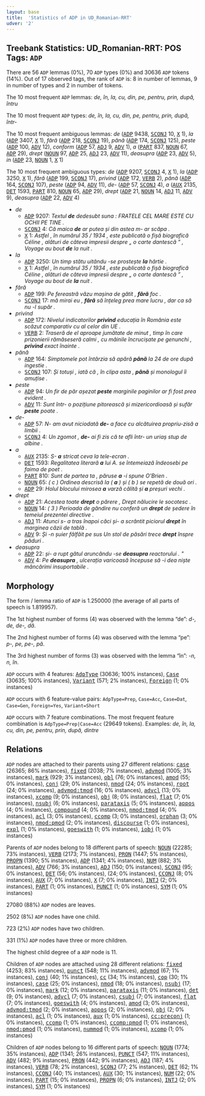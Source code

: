 ```yaml
---
layout: base
title:  'Statistics of ADP in UD_Romanian-RRT'
udver: '2'
---
```


## Treebank Statistics: UD_Romanian-RRT: POS Tags: `ADP`

There are 56 `ADP` lemmas (0%), 70 `ADP` types (0%) and 30636 `ADP` tokens (14%).
Out of 17 observed tags, the rank of `ADP` is: 8 in number of lemmas, 9 in number of types and 2 in number of tokens.

The 10 most frequent `ADP` lemmas: <em>de, în, la, cu, din, pe, pentru, prin, după, întru</em>

The 10 most frequent `ADP` types:  <em>de, în, la, cu, din, pe, pentru, prin, după, într-</em>

The 10 most frequent ambiguous lemmas: <em>de</em> (<tt><a href="ro_rrt-pos-ADP.html">ADP</a></tt> 9438, <tt><a href="ro_rrt-pos-SCONJ.html">SCONJ</a></tt> 10, <tt><a href="ro_rrt-pos-X.html">X</a></tt> 1), <em>la</em> (<tt><a href="ro_rrt-pos-ADP.html">ADP</a></tt> 3407, <tt><a href="ro_rrt-pos-X.html">X</a></tt> 1), <em>fără</em> (<tt><a href="ro_rrt-pos-ADP.html">ADP</a></tt> 218, <tt><a href="ro_rrt-pos-SCONJ.html">SCONJ</a></tt> 19), <em>până</em> (<tt><a href="ro_rrt-pos-ADP.html">ADP</a></tt> 174, <tt><a href="ro_rrt-pos-SCONJ.html">SCONJ</a></tt> 125), <em>peste</em> (<tt><a href="ro_rrt-pos-ADP.html">ADP</a></tt> 100, <tt><a href="ro_rrt-pos-ADV.html">ADV</a></tt> 12), <em>conform</em> (<tt><a href="ro_rrt-pos-ADP.html">ADP</a></tt> 57, <tt><a href="ro_rrt-pos-ADJ.html">ADJ</a></tt> 9, <tt><a href="ro_rrt-pos-ADV.html">ADV</a></tt> 1), <em>a</em> (<tt><a href="ro_rrt-pos-PART.html">PART</a></tt> 837, <tt><a href="ro_rrt-pos-NOUN.html">NOUN</a></tt> 67, <tt><a href="ro_rrt-pos-ADP.html">ADP</a></tt> 29), <em>drept</em> (<tt><a href="ro_rrt-pos-NOUN.html">NOUN</a></tt> 97, <tt><a href="ro_rrt-pos-ADP.html">ADP</a></tt> 25, <tt><a href="ro_rrt-pos-ADJ.html">ADJ</a></tt> 23, <tt><a href="ro_rrt-pos-ADV.html">ADV</a></tt> 11), <em>deasupra</em> (<tt><a href="ro_rrt-pos-ADP.html">ADP</a></tt> 23, <tt><a href="ro_rrt-pos-ADV.html">ADV</a></tt> 5), <em>in</em> (<tt><a href="ro_rrt-pos-ADP.html">ADP</a></tt> 23, <tt><a href="ro_rrt-pos-NOUN.html">NOUN</a></tt> 1, <tt><a href="ro_rrt-pos-X.html">X</a></tt> 1)

The 10 most frequent ambiguous types:  <em>de</em> (<tt><a href="ro_rrt-pos-ADP.html">ADP</a></tt> 9207, <tt><a href="ro_rrt-pos-SCONJ.html">SCONJ</a></tt> 4, <tt><a href="ro_rrt-pos-X.html">X</a></tt> 1), <em>la</em> (<tt><a href="ro_rrt-pos-ADP.html">ADP</a></tt> 3250, <tt><a href="ro_rrt-pos-X.html">X</a></tt> 1), <em>fără</em> (<tt><a href="ro_rrt-pos-ADP.html">ADP</a></tt> 199, <tt><a href="ro_rrt-pos-SCONJ.html">SCONJ</a></tt> 17), <em>privind</em> (<tt><a href="ro_rrt-pos-ADP.html">ADP</a></tt> 172, <tt><a href="ro_rrt-pos-VERB.html">VERB</a></tt> 2), <em>până</em> (<tt><a href="ro_rrt-pos-ADP.html">ADP</a></tt> 164, <tt><a href="ro_rrt-pos-SCONJ.html">SCONJ</a></tt> 107), <em>peste</em> (<tt><a href="ro_rrt-pos-ADP.html">ADP</a></tt> 94, <tt><a href="ro_rrt-pos-ADV.html">ADV</a></tt> 11), <em>de-</em> (<tt><a href="ro_rrt-pos-ADP.html">ADP</a></tt> 57, <tt><a href="ro_rrt-pos-SCONJ.html">SCONJ</a></tt> 4), <em>a</em> (<tt><a href="ro_rrt-pos-AUX.html">AUX</a></tt> 2135, <tt><a href="ro_rrt-pos-DET.html">DET</a></tt> 1593, <tt><a href="ro_rrt-pos-PART.html">PART</a></tt> 810, <tt><a href="ro_rrt-pos-NOUN.html">NOUN</a></tt> 65, <tt><a href="ro_rrt-pos-ADP.html">ADP</a></tt> 29), <em>drept</em> (<tt><a href="ro_rrt-pos-ADP.html">ADP</a></tt> 21, <tt><a href="ro_rrt-pos-NOUN.html">NOUN</a></tt> 14, <tt><a href="ro_rrt-pos-ADJ.html">ADJ</a></tt> 11, <tt><a href="ro_rrt-pos-ADV.html">ADV</a></tt> 9), <em>deasupra</em> (<tt><a href="ro_rrt-pos-ADP.html">ADP</a></tt> 22, <tt><a href="ro_rrt-pos-ADV.html">ADV</a></tt> 4)


* <em>de</em>
  * <tt><a href="ro_rrt-pos-ADP.html">ADP</a></tt> 9207: <em>Textul <b>de</b> dedesubt suna : FRATELE CEL MARE ESTE CU OCHII PE TINE .</em>
  * <tt><a href="ro_rrt-pos-SCONJ.html">SCONJ</a></tt> 4: <em>Că maica <b>de</b> ar putea și din astea m- ar scăpa .</em>
  * <tt><a href="ro_rrt-pos-X.html">X</a></tt> 1: <em>Astfel , în numărul 35 / 1934 , este publicată o fișă biografică Céline , alături de câteva impresii despre „ o carte dantescă ” , Voyage au bout <b>de</b> la nuit .</em>
* <em>la</em>
  * <tt><a href="ro_rrt-pos-ADP.html">ADP</a></tt> 3250: <em>Un timp stătu uitându -se prostește <b>la</b> hârtie .</em>
  * <tt><a href="ro_rrt-pos-X.html">X</a></tt> 1: <em>Astfel , în numărul 35 / 1934 , este publicată o fișă biografică Céline , alături de câteva impresii despre „ o carte dantescă ” , Voyage au bout de <b>la</b> nuit .</em>
* <em>fără</em>
  * <tt><a href="ro_rrt-pos-ADP.html">ADP</a></tt> 199: <em>Pe fereastră văzu mașina de gătit , <b>fără</b> foc .</em>
  * <tt><a href="ro_rrt-pos-SCONJ.html">SCONJ</a></tt> 17: <em>mă mirai eu , <b>fără</b> să înțeleg prea mare lucru , dar ca să nu -l supăr .</em>
* <em>privind</em>
  * <tt><a href="ro_rrt-pos-ADP.html">ADP</a></tt> 172: <em>Nivelul indicatorilor <b>privind</b> educația în România este scăzut comparativ cu al celor din UE .</em>
  * <tt><a href="ro_rrt-pos-VERB.html">VERB</a></tt> 2: <em>Traseră de el aproape jumătate de minut , timp în care prizonierii rămăseseră calmi , cu mâinile încrucișate pe genunchi , <b>privind</b> exact înainte .</em>
* <em>până</em>
  * <tt><a href="ro_rrt-pos-ADP.html">ADP</a></tt> 164: <em>Simptomele pot întârzia să apără <b>până</b> la 24 de ore după ingestie .</em>
  * <tt><a href="ro_rrt-pos-SCONJ.html">SCONJ</a></tt> 107: <em>Și totuși , iată că , în clipa asta , <b>până</b> și monologul îi amuțise .</em>
* <em>peste</em>
  * <tt><a href="ro_rrt-pos-ADP.html">ADP</a></tt> 94: <em>Un fir de păr așezat <b>peste</b> marginile paginilor ar fi fost prea evident .</em>
  * <tt><a href="ro_rrt-pos-ADV.html">ADV</a></tt> 11: <em>Sunt într- o pozițiune pitorească și mizericordioasă și sufăr <b>peste</b> poate .</em>
* <em>de-</em>
  * <tt><a href="ro_rrt-pos-ADP.html">ADP</a></tt> 57: <em>N- am avut niciodată <b>de-</b> a face cu alcătuirea propriu-zisă a limbii .</em>
  * <tt><a href="ro_rrt-pos-SCONJ.html">SCONJ</a></tt> 4: <em>Un zgomot , <b>de-</b> ai fi zis că te afli într- un uriaș stup de albine .</em>
* <em>a</em>
  * <tt><a href="ro_rrt-pos-AUX.html">AUX</a></tt> 2135: <em>S- <b>a</b> stricat ceva la tele-ecran .</em>
  * <tt><a href="ro_rrt-pos-DET.html">DET</a></tt> 1593: <em>Regalitatea literară <b>a</b> lui A. se întemeiază îndeosebi pe faima de poet .</em>
  * <tt><a href="ro_rrt-pos-PART.html">PART</a></tt> 810: <em>Sunt de partea ta , păruse <b>a</b> -i spune O'Brien .</em>
  * <tt><a href="ro_rrt-pos-NOUN.html">NOUN</a></tt> 65: <em>( c ) Ordinea descrisă la ( <b>a</b> ) și ( b ) se repetă de două ori .</em>
  * <tt><a href="ro_rrt-pos-ADP.html">ADP</a></tt> 29: <em>Holul blocului mirosea <b>a</b> varză călită și <b>a</b> preșuri vechi .</em>
* <em>drept</em>
  * <tt><a href="ro_rrt-pos-ADP.html">ADP</a></tt> 21: <em>Acestea toate <b>drept</b> o părere , Drept nălucire le socotesc .</em>
  * <tt><a href="ro_rrt-pos-NOUN.html">NOUN</a></tt> 14: <em>( 3 ) Perioada de gândire nu conferă un <b>drept</b> de ședere în temeiul prezentei directive .</em>
  * <tt><a href="ro_rrt-pos-ADJ.html">ADJ</a></tt> 11: <em>Atunci s- a tras înapoi căci și- a scrântit piciorul <b>drept</b> în marginea căzii de tablă .</em>
  * <tt><a href="ro_rrt-pos-ADV.html">ADV</a></tt> 9: <em>Și -n șuier fâlfâit pe sus Un stol de păsări trece <b>drept</b> înspre păduri .</em>
* <em>deasupra</em>
  * <tt><a href="ro_rrt-pos-ADP.html">ADP</a></tt> 22: <em>și- a rupt gâtul aruncându -se <b>deasupra</b> reactorului . "</em>
  * <tt><a href="ro_rrt-pos-ADV.html">ADV</a></tt> 4: <em>Pe <b>deasupra</b> , ulcerația varicoasă începuse să -i dea niște mâncărimi insuportabile .</em>

## Morphology

The form / lemma ratio of `ADP` is 1.250000 (the average of all parts of speech is 1.819957).

The 1st highest number of forms (4) was observed with the lemma “de”: <em>d-, de, de-, dă</em>.

The 2nd highest number of forms (4) was observed with the lemma “pe”: <em>p-, pe, pe-, pă</em>.

The 3rd highest number of forms (3) was observed with the lemma “în”: <em>-n, n, în</em>.

`ADP` occurs with 4 features: <tt><a href="ro_rrt-feat-AdpType.html">AdpType</a></tt> (30636; 100% instances), <tt><a href="ro_rrt-feat-Case.html">Case</a></tt> (30635; 100% instances), <tt><a href="ro_rrt-feat-Variant.html">Variant</a></tt> (571; 2% instances), <tt><a href="ro_rrt-feat-Foreign.html">Foreign</a></tt> (1; 0% instances)

`ADP` occurs with 6 feature-value pairs: `AdpType=Prep`, `Case=Acc`, `Case=Dat`, `Case=Gen`, `Foreign=Yes`, `Variant=Short`

`ADP` occurs with 7 feature combinations.
The most frequent feature combination is `AdpType=Prep|Case=Acc` (29649 tokens).
Examples: <em>de, în, la, cu, din, pe, pentru, prin, după, dintre</em>


## Relations

`ADP` nodes are attached to their parents using 27 different relations: <tt><a href="ro_rrt-dep-case.html">case</a></tt> (26365; 86% instances), <tt><a href="ro_rrt-dep-fixed.html">fixed</a></tt> (2038; 7% instances), <tt><a href="ro_rrt-dep-advmod.html">advmod</a></tt> (1005; 3% instances), <tt><a href="ro_rrt-dep-mark.html">mark</a></tt> (929; 3% instances), <tt><a href="ro_rrt-dep-obl.html">obl</a></tt> (76; 0% instances), <tt><a href="ro_rrt-dep-amod.html">amod</a></tt> (55; 0% instances), <tt><a href="ro_rrt-dep-conj.html">conj</a></tt> (29; 0% instances), <tt><a href="ro_rrt-dep-nmod.html">nmod</a></tt> (24; 0% instances), <tt><a href="ro_rrt-dep-root.html">root</a></tt> (24; 0% instances), <tt><a href="ro_rrt-dep-advmod-tmod.html">advmod:tmod</a></tt> (16; 0% instances), <tt><a href="ro_rrt-dep-advcl.html">advcl</a></tt> (13; 0% instances), <tt><a href="ro_rrt-dep-xcomp.html">xcomp</a></tt> (9; 0% instances), <tt><a href="ro_rrt-dep-obj.html">obj</a></tt> (8; 0% instances), <tt><a href="ro_rrt-dep-flat.html">flat</a></tt> (7; 0% instances), <tt><a href="ro_rrt-dep-nsubj.html">nsubj</a></tt> (6; 0% instances), <tt><a href="ro_rrt-dep-parataxis.html">parataxis</a></tt> (5; 0% instances), <tt><a href="ro_rrt-dep-appos.html">appos</a></tt> (4; 0% instances), <tt><a href="ro_rrt-dep-compound.html">compound</a></tt> (4; 0% instances), <tt><a href="ro_rrt-dep-nmod-tmod.html">nmod:tmod</a></tt> (4; 0% instances), <tt><a href="ro_rrt-dep-acl.html">acl</a></tt> (3; 0% instances), <tt><a href="ro_rrt-dep-ccomp.html">ccomp</a></tt> (3; 0% instances), <tt><a href="ro_rrt-dep-orphan.html">orphan</a></tt> (3; 0% instances), <tt><a href="ro_rrt-dep-nmod-pmod.html">nmod:pmod</a></tt> (2; 0% instances), <tt><a href="ro_rrt-dep-discourse.html">discourse</a></tt> (1; 0% instances), <tt><a href="ro_rrt-dep-expl.html">expl</a></tt> (1; 0% instances), <tt><a href="ro_rrt-dep-goeswith.html">goeswith</a></tt> (1; 0% instances), <tt><a href="ro_rrt-dep-iobj.html">iobj</a></tt> (1; 0% instances)

Parents of `ADP` nodes belong to 18 different parts of speech: <tt><a href="ro_rrt-pos-NOUN.html">NOUN</a></tt> (22285; 73% instances), <tt><a href="ro_rrt-pos-VERB.html">VERB</a></tt> (2173; 7% instances), <tt><a href="ro_rrt-pos-PRON.html">PRON</a></tt> (1447; 5% instances), <tt><a href="ro_rrt-pos-PROPN.html">PROPN</a></tt> (1390; 5% instances), <tt><a href="ro_rrt-pos-ADP.html">ADP</a></tt> (1341; 4% instances), <tt><a href="ro_rrt-pos-NUM.html">NUM</a></tt> (882; 3% instances), <tt><a href="ro_rrt-pos-ADV.html">ADV</a></tt> (766; 3% instances), <tt><a href="ro_rrt-pos-ADJ.html">ADJ</a></tt> (150; 0% instances), <tt><a href="ro_rrt-pos-SCONJ.html">SCONJ</a></tt> (95; 0% instances), <tt><a href="ro_rrt-pos-DET.html">DET</a></tt> (56; 0% instances),  (24; 0% instances), <tt><a href="ro_rrt-pos-CCONJ.html">CCONJ</a></tt> (8; 0% instances), <tt><a href="ro_rrt-pos-AUX.html">AUX</a></tt> (7; 0% instances), <tt><a href="ro_rrt-pos-X.html">X</a></tt> (7; 0% instances), <tt><a href="ro_rrt-pos-INTJ.html">INTJ</a></tt> (2; 0% instances), <tt><a href="ro_rrt-pos-PART.html">PART</a></tt> (1; 0% instances), <tt><a href="ro_rrt-pos-PUNCT.html">PUNCT</a></tt> (1; 0% instances), <tt><a href="ro_rrt-pos-SYM.html">SYM</a></tt> (1; 0% instances)

27080 (88%) `ADP` nodes are leaves.

2502 (8%) `ADP` nodes have one child.

723 (2%) `ADP` nodes have two children.

331 (1%) `ADP` nodes have three or more children.

The highest child degree of a `ADP` node is 11.

Children of `ADP` nodes are attached using 28 different relations: <tt><a href="ro_rrt-dep-fixed.html">fixed</a></tt> (4253; 83% instances), <tt><a href="ro_rrt-dep-punct.html">punct</a></tt> (548; 11% instances), <tt><a href="ro_rrt-dep-advmod.html">advmod</a></tt> (67; 1% instances), <tt><a href="ro_rrt-dep-conj.html">conj</a></tt> (40; 1% instances), <tt><a href="ro_rrt-dep-cc.html">cc</a></tt> (34; 1% instances), <tt><a href="ro_rrt-dep-cop.html">cop</a></tt> (30; 1% instances), <tt><a href="ro_rrt-dep-case.html">case</a></tt> (25; 0% instances), <tt><a href="ro_rrt-dep-nmod.html">nmod</a></tt> (18; 0% instances), <tt><a href="ro_rrt-dep-nsubj.html">nsubj</a></tt> (17; 0% instances), <tt><a href="ro_rrt-dep-mark.html">mark</a></tt> (12; 0% instances), <tt><a href="ro_rrt-dep-parataxis.html">parataxis</a></tt> (11; 0% instances), <tt><a href="ro_rrt-dep-det.html">det</a></tt> (9; 0% instances), <tt><a href="ro_rrt-dep-advcl.html">advcl</a></tt> (7; 0% instances), <tt><a href="ro_rrt-dep-csubj.html">csubj</a></tt> (7; 0% instances), <tt><a href="ro_rrt-dep-flat.html">flat</a></tt> (7; 0% instances), <tt><a href="ro_rrt-dep-goeswith.html">goeswith</a></tt> (4; 0% instances), <tt><a href="ro_rrt-dep-amod.html">amod</a></tt> (3; 0% instances), <tt><a href="ro_rrt-dep-advmod-tmod.html">advmod:tmod</a></tt> (2; 0% instances), <tt><a href="ro_rrt-dep-appos.html">appos</a></tt> (2; 0% instances), <tt><a href="ro_rrt-dep-obj.html">obj</a></tt> (2; 0% instances), <tt><a href="ro_rrt-dep-acl.html">acl</a></tt> (1; 0% instances), <tt><a href="ro_rrt-dep-aux.html">aux</a></tt> (1; 0% instances), <tt><a href="ro_rrt-dep-cc-preconj.html">cc:preconj</a></tt> (1; 0% instances), <tt><a href="ro_rrt-dep-ccomp.html">ccomp</a></tt> (1; 0% instances), <tt><a href="ro_rrt-dep-ccomp-pmod.html">ccomp:pmod</a></tt> (1; 0% instances), <tt><a href="ro_rrt-dep-nmod-pmod.html">nmod:pmod</a></tt> (1; 0% instances), <tt><a href="ro_rrt-dep-nummod.html">nummod</a></tt> (1; 0% instances), <tt><a href="ro_rrt-dep-xcomp.html">xcomp</a></tt> (1; 0% instances)

Children of `ADP` nodes belong to 16 different parts of speech: <tt><a href="ro_rrt-pos-NOUN.html">NOUN</a></tt> (1774; 35% instances), <tt><a href="ro_rrt-pos-ADP.html">ADP</a></tt> (1341; 26% instances), <tt><a href="ro_rrt-pos-PUNCT.html">PUNCT</a></tt> (547; 11% instances), <tt><a href="ro_rrt-pos-ADV.html">ADV</a></tt> (482; 9% instances), <tt><a href="ro_rrt-pos-PRON.html">PRON</a></tt> (442; 9% instances), <tt><a href="ro_rrt-pos-ADJ.html">ADJ</a></tt> (187; 4% instances), <tt><a href="ro_rrt-pos-VERB.html">VERB</a></tt> (78; 2% instances), <tt><a href="ro_rrt-pos-SCONJ.html">SCONJ</a></tt> (77; 2% instances), <tt><a href="ro_rrt-pos-DET.html">DET</a></tt> (62; 1% instances), <tt><a href="ro_rrt-pos-CCONJ.html">CCONJ</a></tt> (40; 1% instances), <tt><a href="ro_rrt-pos-AUX.html">AUX</a></tt> (30; 1% instances), <tt><a href="ro_rrt-pos-NUM.html">NUM</a></tt> (22; 0% instances), <tt><a href="ro_rrt-pos-PART.html">PART</a></tt> (15; 0% instances), <tt><a href="ro_rrt-pos-PROPN.html">PROPN</a></tt> (6; 0% instances), <tt><a href="ro_rrt-pos-INTJ.html">INTJ</a></tt> (2; 0% instances), <tt><a href="ro_rrt-pos-SYM.html">SYM</a></tt> (1; 0% instances)

